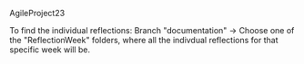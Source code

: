 AgileProject23

To find the individual reflections:
    Branch "documentation" -> Choose one of the "ReflectionWeek" folders, where all the indivdual reflections for that specific week will be.